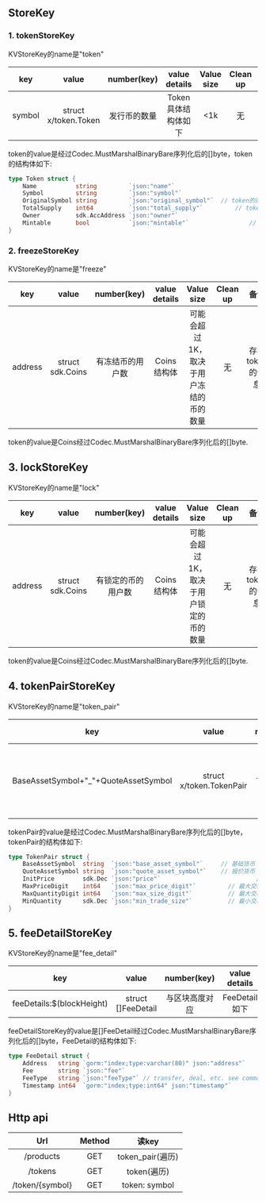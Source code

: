 ## StoreKey

### 1. tokenStoreKey 

KVStoreKey的name是"token"

|key                              | value                      | number(key)          | value details | Value size | Clean up |  备注   |
|:-------------------------------:|:-------------------------:|:------:|:------:|:------:|:------:|:------:|
| symbol | struct x/token.Token | 发行币的数量 | Token具体结构体如下 | <1k | 无 | 存的token的信息 |

token的value是经过Codec.MustMarshalBinaryBare序列化后的[]byte，token的结构体如下:

```go
type Token struct {
	Name           string         `json:"name"`							// token的名字
	Symbol         string         `json:"symbol"`						// token的唯一标识
	OriginalSymbol string         `json:"original_symbol"`	// token的原始标识
	TotalSupply    int64          `json:"total_supply"`			// token的总量
	Owner          sdk.AccAddress `json:"owner"`						// token的所有者
	Mintable       bool           `json:"mintable"`					// token是否可以增发
}
```

### 2. freezeStoreKey 

KVStoreKey的name是"freeze"

|   key   |      value       |   number(key)    | value details |               Value size               | Clean up |      备注       |
| :-----: | :--------------: | :--------------: | :-----------: | :------------------------------------: | :------: | :-------------: |
| address | struct sdk.Coins | 有冻结币的用户数 |  Coins结构体  | 可能会超过1K，取决于用户冻结的币的数量 |    无    | 存的token的信息 |

token的value是Coins经过Codec.MustMarshalBinaryBare序列化后的[]byte.

## 3. lockStoreKey

KVStoreKey的name是"lock"

|   key   |      value       |    number(key)     | value details |               Value size               | Clean up |      备注       |
| :-----: | :--------------: | :----------------: | :-----------: | :------------------------------------: | :------: | :-------------: |
| address | struct sdk.Coins | 有锁定的币的用户数 |  Coins结构体  | 可能会超过1K，取决于用户锁定的币的数量 |    无    | 存的token的信息 |

token的value是Coins经过Codec.MustMarshalBinaryBare序列化后的[]byte.

## 4. tokenPairStoreKey

KVStoreKey的name是"token_pair"

|                 key                  |          value           |   number(key)    |    value details    | Value size |         Clean up         |      备注       |
| :----------------------------------: | :----------------------: | :--------------: | :-----------------: | :--------: | :----------------------: | :-------------: |
| BaseAssetSymbol+"_"+QuoteAssetSymbol | struct x/token.TokenPair | 上交易所的币对数 | TokenPair结构体如下 |    <1k     | 有接口删除上交易所的币对 | 存的token的信息 |

tokenPair的value是经过Codec.MustMarshalBinaryBare序列化后的[]byte，tokenPair的结构体如下:

```go
type TokenPair struct {
	BaseAssetSymbol  string  `json:"base_asset_symbol"`		// 基础货币
	QuoteAssetSymbol string  `json:"quote_asset_symbol"`	// 报价货币
	InitPrice        sdk.Dec `json:"price"`							  // 价格
	MaxPriceDigit    int64   `json:"max_price_digit"`	 	  // 最大交易价格的小数点位数
	MaxQuantityDigit int64   `json:"max_size_digit"`		  // 最大交易数量的小数点位数
	MinQuantity      sdk.Dec `json:"min_trade_size"`		  // 最小交易数量
}
```

## 5. feeDetailStoreKey

KVStoreKey的name是"fee_detail"

|            key            |       value        |  number(key)   | value details | Value size | Clean up |   备注    |
| :-----------------------: | :----------------: | :------------: | :-----------: | :--------: | :------: | :-------: |
| feeDetails:$(blockHeight) | struct []FeeDetail | 与区块高度对应 | FeeDetail如下 |    <1K     |    无    | feeDetail |

feeDetailStoreKey的value是[]FeeDetail经过Codec.MustMarshalBinaryBare序列化后的[]byte，FeeDetail的结构体如下:

```go
type FeeDetail struct {
	Address   string `gorm:"index;type:varchar(80)" json:"address"`								// 地址
	Fee       string `json:"fee"`																									// fee
	FeeType   string `json:"feeType"` // transfer, deal, etc. see common/const.go	// fee的类型
	Timestamp int64  `gorm:"index;type:int64" json:"timestamp"`										// 时间
}
```

## Http api

|       Url       | Method |      读key       |
| :-------------: | :----: | :--------------: |
|     /products     |  GET   | token_pair(遍历) |
|     /tokens      |  GET   |   token(遍历)    |
| /token/{symbol} |  GET   |  token: symbol   |

